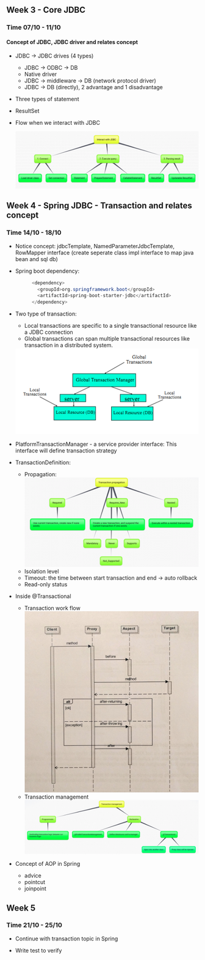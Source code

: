 ## Week 3 - Core JDBC

### Time 07/10 - 11/10

#### Concept of JDBC, JDBC driver and relates concept

+ JDBC -> JDBC drives (4 types)

    + JDBC -> ODBC -> DB
    + Native driver
    + JDBC -> middleware -> DB (network protocol driver)
    + JDBC -> DB (directly), 2 advantage and 1 disadvantage

+ Three types of statement

+ ResultSet

+ Flow when we interact with JDBC
  <div align="center">
    <img src="media/interact-jdbc.png" />
  </div>

## Week 4 - Spring JDBC - Transaction and relates concept

### Time 14/10 - 18/10 

+ Notice concept: jdbcTemplate, NamedParameterJdbcTemplate, RowMapper interface (create seperate class impl interface to map java bean and sql db) 
+ Spring boot dependency: 
  
  ```java
        <dependency>
          <groupId>org.springframework.boot</groupId>
          <artifactId>spring-boot-starter-jdbc</artifactId>
        </dependency>
  ```

+ Two type of transaction:
  + Local transactions are specific to a single transactional resource like a JDBC connection
  + Global transactions can span multiple transactional resources like transaction in a distributed system.
  <div align="center">
    <img src="media/tx_type.png" />
  </div>

+ PlatformTransactionManager - a service provider interface: This interface will define transaction strategy

+ TransactionDefinition:
  + Propagation:
        <div align="center">
            <img src="media/tx-propagation.png" />
        </div>
  + Isolation level
  + Timeout: the time between start transaction and end -> auto rollback
  + Read-only status 

+ Inside @Transactional
  + Transaction work flow
    <div align="center">
        <img src="media/tx-workflow.jpg" />
    </div>
  + Transaction management
    <div align="center">
        <img src="media/tx-manage.png" />
    </div>

+ Concept of AOP in Spring
  + advice
  + pointcut
  + joinpoint

## Week 5

### Time 21/10 - 25/10

+ Continue with transaction topic in Spring

+ Write test to verify